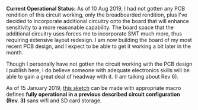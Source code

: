 **Current Operational Status:** As of 10 Aug 2019, I had not gotten any PCB rendition of this circuit working, only the breadboarded rendition, plus I've decided to incorporate additional circuitry onto the board that will enhance sensitivity to a more reasonable capability.  The board space that the additional circuitry uses forces me to incorporate SMT much more, thus requiring extensive layout redesign.  I am now building the board of my most recent PCB design, and I expect to be able to get it working a bit later in the month.

Though I personally have not gotten the circuit working with the PCB design I publish here, I do believe someone with adequate electronics skills will be able to gain a great deal of headway with it. (I am talking about Rev 6).

As of 15 January 2019, [this sketch](https://github.com/kenneth558/plant_resistance_primary_perception/blob/Free/sketch%20code/adc_for_plant_tissue.ino) can be made with appropriate macro defines **fully operational in a previous described circuit configuration (Rev. 3)** sans wifi and SD card storage.

